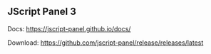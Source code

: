## JScript Panel 3

Docs: https://jscript-panel.github.io/docs/

Download: https://github.com/jscript-panel/release/releases/latest
